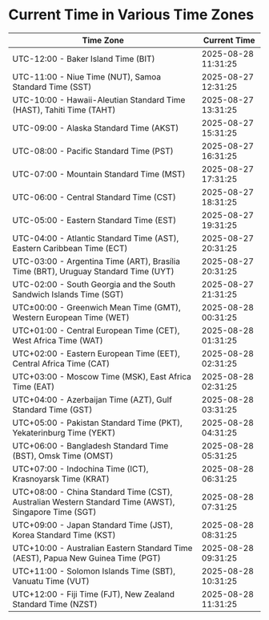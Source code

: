 # Current Time in Various Time Zones

| Time Zone | Current Time |
|-----------|--------------|
| UTC-12:00 - Baker Island Time (BIT) | 2025-08-28 11:31:25 |
| UTC-11:00 - Niue Time (NUT), Samoa Standard Time (SST) | 2025-08-27 12:31:25 |
| UTC-10:00 - Hawaii-Aleutian Standard Time (HAST), Tahiti Time (TAHT) | 2025-08-27 13:31:25 |
| UTC-09:00 - Alaska Standard Time (AKST) | 2025-08-27 15:31:25 |
| UTC-08:00 - Pacific Standard Time (PST) | 2025-08-27 16:31:25 |
| UTC-07:00 - Mountain Standard Time (MST) | 2025-08-27 17:31:25 |
| UTC-06:00 - Central Standard Time (CST) | 2025-08-27 18:31:25 |
| UTC-05:00 - Eastern Standard Time (EST) | 2025-08-27 19:31:25 |
| UTC-04:00 - Atlantic Standard Time (AST), Eastern Caribbean Time (ECT) | 2025-08-27 20:31:25 |
| UTC-03:00 - Argentina Time (ART), Brasília Time (BRT), Uruguay Standard Time (UYT) | 2025-08-27 20:31:25 |
| UTC-02:00 - South Georgia and the South Sandwich Islands Time (SGT) | 2025-08-27 21:31:25 |
| UTC±00:00 - Greenwich Mean Time (GMT), Western European Time (WET) | 2025-08-28 00:31:25 |
| UTC+01:00 - Central European Time (CET), West Africa Time (WAT) | 2025-08-28 01:31:25 |
| UTC+02:00 - Eastern European Time (EET), Central Africa Time (CAT) | 2025-08-28 02:31:25 |
| UTC+03:00 - Moscow Time (MSK), East Africa Time (EAT) | 2025-08-28 02:31:25 |
| UTC+04:00 - Azerbaijan Time (AZT), Gulf Standard Time (GST) | 2025-08-28 03:31:25 |
| UTC+05:00 - Pakistan Standard Time (PKT), Yekaterinburg Time (YEKT) | 2025-08-28 04:31:25 |
| UTC+06:00 - Bangladesh Standard Time (BST), Omsk Time (OMST) | 2025-08-28 05:31:25 |
| UTC+07:00 - Indochina Time (ICT), Krasnoyarsk Time (KRAT) | 2025-08-28 06:31:25 |
| UTC+08:00 - China Standard Time (CST), Australian Western Standard Time (AWST), Singapore Time (SGT) | 2025-08-28 07:31:25 |
| UTC+09:00 - Japan Standard Time (JST), Korea Standard Time (KST) | 2025-08-28 08:31:25 |
| UTC+10:00 - Australian Eastern Standard Time (AEST), Papua New Guinea Time (PGT) | 2025-08-28 09:31:25 |
| UTC+11:00 - Solomon Islands Time (SBT), Vanuatu Time (VUT) | 2025-08-28 10:31:25 |
| UTC+12:00 - Fiji Time (FJT), New Zealand Standard Time (NZST) | 2025-08-28 11:31:25 |
